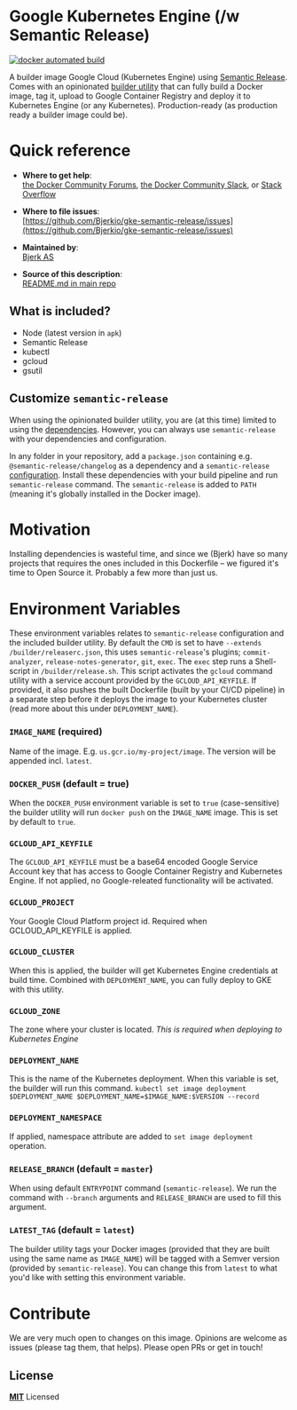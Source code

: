 # Google Kubernetes Engine (/w Semantic Release)

[![docker automated build](https://img.shields.io/docker/cloud/automated/bjerk/gke-semantic-release.svg)](https://hub.docker.com/r/bjerk/gke-semantic-release)

A builder image Google Cloud (Kubernetes Engine) using [Semantic Release](https://github.com/semantic-release/semantic-release). Comes with an opinionated [builder utility](/src/release.sh) that can fully build a Docker image, tag it, upload to Google Container Registry and deploy it to Kubernetes Engine (or any Kubernetes). Production-ready (as production ready a builder image could be).

# Quick reference

-	**Where to get help**:  
	[the Docker Community Forums](https://forums.docker.com/), [the Docker Community Slack](https://blog.docker.com/2016/11/introducing-docker-community-directory-docker-community-slack/), or [Stack Overflow](https://stackoverflow.com/search?tab=newest&q=docker)

-	**Where to file issues**:  
	[https://github.com/Bjerkio/gke-semantic-release/issues](https://github.com/Bjerkio/gke-semantic-release/issues)

-	**Maintained by**:  
	[Bjerk AS](https://github.com/Bjerkio)

-	**Source of this description**:  
	[README.md in main repo](https://github.com/Bjerkio/gke-semantic-release)

## What is included?

 - Node (latest version in `apk`)
 - Semantic Release
 - kubectl
 - gcloud
 - gsutil

## Customize `semantic-release`
When using the opinionated builder utility, you are (at this time) limited to using the [dependencies](src/package.json). However, you can always use `semantic-release` with your
dependencies and configuration. 

In any folder in your repository, add a `package.json` containing e.g. `@semantic-release/changelog` as a dependency and a `semantic-release` [configuration](https://semantic-release.gitbook.io/semantic-release/usage/configuration). Install these dependencies with your build pipeline and run `semantic-release` command. The `semantic-release` is added to `PATH` (meaning it's globally installed in the Docker image).

# Motivation
Installing dependencies is wasteful time, and since we (Bjerk) have so many projects that requires the ones included in this Dockerfile – we figured it's time to Open Source it. Probably a few more than just us.


# Environment Variables
These environment variables relates to `semantic-release` configuration and the included builder utility. By default the `CMD` is set to have `--extends /builder/releaserc.json`, this uses `semantic-release`'s plugins; `commit-analyzer`, `release-notes-generator`, `git`, `exec`.
The `exec` step runs a Shell-script in `/builder/release.sh`. This script activates the `gcloud` command utility with a service account provided by the `GCLOUD_API_KEYFILE`. If provided, it also pushes the built Dockerfile (built by your CI/CD pipeline) in a separate step before it deploys the image to your Kubernetes cluster (read more about this under `DEPLOYMENT_NAME`).

### `IMAGE_NAME` (required)
Name of the image. E.g. `us.gcr.io/my-project/image`. The version will be appended incl. `latest`.

### `DOCKER_PUSH` (default = true)
When the `DOCKER_PUSH` environment variable is set to `true` (case-sensitive) the builder utility
will run `docker push` on the `IMAGE_NAME` image. This is set by default to `true`.

### `GCLOUD_API_KEYFILE`
The `GCLOUD_API_KEYFILE` must be a base64 encoded Google Service Account key that
has access to Google Container Registry and Kubernetes Engine. If not applied,
no Google-releated functionality will be activated.

### `GCLOUD_PROJECT`
Your Google Cloud Platform project id. Required when GCLOUD_API_KEYFILE is applied.

### `GCLOUD_CLUSTER`
When this is applied, the builder will get Kubernetes Engine credentials at build time.
Combined with `DEPLOYMENT_NAME`, you can fully deploy to GKE with this utility.

### `GCLOUD_ZONE`
The zone where your cluster is located. *This is required when deploying to Kubernetes Engine* 

### `DEPLOYMENT_NAME`
This is the name of the Kubernetes deployment. When this variable is set, the builder will
run this command.
`kubectl set image deployment $DEPLOYMENT_NAME $DEPLOYMENT_NAME=$IMAGE_NAME:$VERSION --record`

### `DEPLOYMENT_NAMESPACE`
If applied, namespace attribute are added to `set image deployment` operation.

### `RELEASE_BRANCH` (default = `master`)
When using default `ENTRYPOINT` command (`semantic-release`). We run the command with `--branch` arguments and `RELEASE_BRANCH` are used to fill this argument.

### `LATEST_TAG` (default = `latest`)
The builder utility tags your Docker images (provided that they are built using the same name
as `IMAGE_NAME`) will be tagged with a Semver version (provided by `semantic-release`). You
can change this from `latest` to what you'd like with setting this environment variable.

# Contribute

We are very much open to changes on this image. Opinions are welcome as issues (please tag them, that helps). Please open PRs or get in touch!

## License

**[MIT](LICENSE)** Licensed